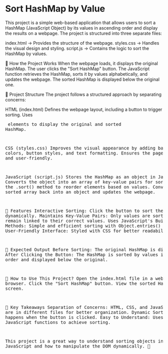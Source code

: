 # Sort HashMap by Value 

This project is a simple web-based application that allows users to sort a HashMap (JavaScript Object) by its values in ascending order and display the results on a webpage. The project is structured into three separate files:

index.html → Provides the structure of the webpage.
styles.css → Handles the visual design and styling.
script.js → Contains the logic to sort the HashMap by values.


📌 How the Project Works
When the webpage loads, it displays the original HashMap.
The user clicks the "Sort HashMap" button.
The JavaScript function retrieves the HashMap, sorts it by values alphabetically, and updates the webpage.
The sorted HashMap is displayed below the original one.


📌 Project Structure
The project follows a structured approach by separating concerns:


HTML (index.html)
Defines the webpage layout, including a button to trigger sorting.
Uses <pre> elements to display the original and sorted HashMap.

CSS (styles.css)
Improves the visual appearance by adding background colors, button styles, and text formatting.
Ensures the page looks clean and user-friendly.

JavaScript (script.js)
Stores the HashMap as an object in JavaScript.
Converts the object into an array of key-value pairs for sorting.
Uses the .sort() method to reorder elements based on values.
Converts the sorted array back into an object and updates the webpage.


📌 Features
Interactive Sorting: Click the button to sort the HashMap dynamically.
Maintains Key-Value Pairs: Only values are sorted, keys remain linked to their correct values.
Uses JavaScript's Built-in Methods: Simple and efficient sorting with Object.entries() and .sort().
User-Friendly Interface: Styled with CSS for better readability.


📌 Expected Output
Before Sorting: The original HashMap is displayed.
After Clicking the Button: The HashMap is sorted by values in ascending order and displayed below the original.


📌 How to Use This Project?
Open the index.html file in a web browser.
Click the "Sort HashMap" button.
View the sorted HashMap on the screen.


📌 Key Takeaways
Separation of Concerns: HTML, CSS, and JavaScript are in different files for better organization.
Dynamic Sorting: Sorting happens when the button is clicked.
Easy to Understand: Uses simple JavaScript functions to achieve sorting.


This project is a great way to understand sorting objects in JavaScript and how to manipulate the DOM dynamically. 🚀


